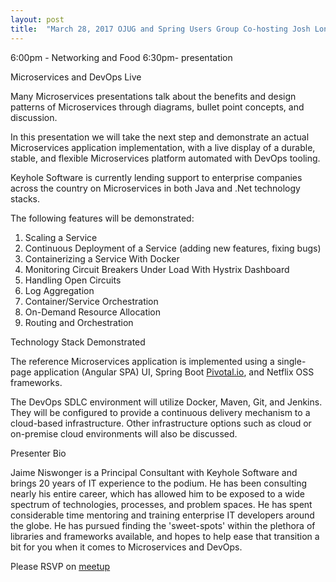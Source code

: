 ```yaml
---
layout: post
title:  "March 28, 2017 OJUG and Spring Users Group Co-hosting Josh Long Spring 5 talk"
---
```


6:00pm - Networking and Food 
6:30pm-  presentation


Microservices and DevOps Live

Many Microservices presentations talk about the benefits and design patterns of Microservices through diagrams, bullet point concepts, and discussion.  

In this presentation we will take the next step and demonstrate an actual Microservices application implementation, with a live display of a durable, stable, and flexible Microservices platform automated with DevOps tooling.

Keyhole Software is currently lending support to enterprise companies across the country on Microservices in both Java and .Net technology stacks.


The following features will be demonstrated: 
1. Scaling a Service  
1. Continuous Deployment of a Service (adding new features, fixing bugs) 
1. Containerizing a Service With Docker  
1. Monitoring Circuit Breakers Under Load With Hystrix Dashboard  
1. Handling Open Circuits  
1. Log Aggregation 
1. Container/Service Orchestration  
1. On-Demand Resource Allocation 
1. Routing and Orchestration  

Technology Stack Demonstrated 

The reference Microservices application is implemented using a single-page application (Angular SPA) UI, Spring Boot [Pivotal.io](http://pivotal.io/), and Netflix OSS frameworks.   

The DevOps SDLC environment will utilize Docker, Maven, Git, and Jenkins. They will be configured to provide a continuous delivery mechanism to a cloud-based infrastructure. Other infrastructure options such as cloud or on-premise cloud environments will also be discussed.

Presenter Bio 

Jaime Niswonger is a Principal Consultant with Keyhole Software and brings 20 years of IT experience to the podium. He has been consulting nearly his entire career, which has allowed him to be exposed to a wide spectrum of technologies, processes, and problem spaces. He has spent considerable time mentoring and training enterprise IT developers around the globe. He has pursued finding the 'sweet-spots' within the plethora of libraries and frameworks available, and hopes to help ease that transition a bit for you when it comes to Microservices and DevOps.

Please RSVP on [meetup](https://www.meetup.com/omahajava/events/237635181/)
